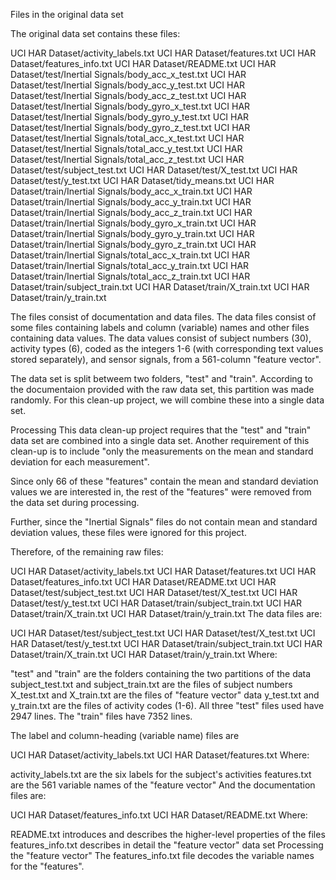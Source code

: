 Files in the original data set

The original data set contains these files:

UCI HAR Dataset/activity_labels.txt
UCI HAR Dataset/features.txt
UCI HAR Dataset/features_info.txt
UCI HAR Dataset/README.txt
UCI HAR Dataset/test/Inertial Signals/body_acc_x_test.txt
UCI HAR Dataset/test/Inertial Signals/body_acc_y_test.txt
UCI HAR Dataset/test/Inertial Signals/body_acc_z_test.txt
UCI HAR Dataset/test/Inertial Signals/body_gyro_x_test.txt
UCI HAR Dataset/test/Inertial Signals/body_gyro_y_test.txt
UCI HAR Dataset/test/Inertial Signals/body_gyro_z_test.txt
UCI HAR Dataset/test/Inertial Signals/total_acc_x_test.txt
UCI HAR Dataset/test/Inertial Signals/total_acc_y_test.txt
UCI HAR Dataset/test/Inertial Signals/total_acc_z_test.txt
UCI HAR Dataset/test/subject_test.txt
UCI HAR Dataset/test/X_test.txt
UCI HAR Dataset/test/y_test.txt
UCI HAR Dataset/tidy_means.txt
UCI HAR Dataset/train/Inertial Signals/body_acc_x_train.txt
UCI HAR Dataset/train/Inertial Signals/body_acc_y_train.txt
UCI HAR Dataset/train/Inertial Signals/body_acc_z_train.txt
UCI HAR Dataset/train/Inertial Signals/body_gyro_x_train.txt
UCI HAR Dataset/train/Inertial Signals/body_gyro_y_train.txt
UCI HAR Dataset/train/Inertial Signals/body_gyro_z_train.txt
UCI HAR Dataset/train/Inertial Signals/total_acc_x_train.txt
UCI HAR Dataset/train/Inertial Signals/total_acc_y_train.txt
UCI HAR Dataset/train/Inertial Signals/total_acc_z_train.txt
UCI HAR Dataset/train/subject_train.txt
UCI HAR Dataset/train/X_train.txt
UCI HAR Dataset/train/y_train.txt

The files consist of documentation and data files. The data files consist of some files containing labels and column (variable) names and other files containing data values. The data values consist of subject numbers (30), activity types (6), coded as the integers 1-6 (with corresponding text values stored separately), and sensor signals, from a 561-column "feature vector".

The data set is split betweem two folders, "test" and "train". According to the documentaion provided with the raw data set, this partition was made randomly. For this clean-up project, we will combine these into a single data set.

Processing
This data clean-up project requires that the "test" and "train" data set are combined into a single data set. Another requirement of this clean-up is to include "only the measurements on the mean and standard deviation for each measurement".

Since only 66 of these "features" contain the mean and standard deviation values we are interested in, the rest of the "features" were removed from the data set during processing.

Further, since the "Inertial Signals" files do not contain mean and standard deviation values, these files were ignored for this project.

Therefore, of the remaining raw files:

UCI HAR Dataset/activity_labels.txt
UCI HAR Dataset/features.txt
UCI HAR Dataset/features_info.txt
UCI HAR Dataset/README.txt
UCI HAR Dataset/test/subject_test.txt
UCI HAR Dataset/test/X_test.txt
UCI HAR Dataset/test/y_test.txt
UCI HAR Dataset/train/subject_train.txt
UCI HAR Dataset/train/X_train.txt
UCI HAR Dataset/train/y_train.txt
The data files are:

UCI HAR Dataset/test/subject_test.txt
UCI HAR Dataset/test/X_test.txt
UCI HAR Dataset/test/y_test.txt
UCI HAR Dataset/train/subject_train.txt
UCI HAR Dataset/train/X_train.txt
UCI HAR Dataset/train/y_train.txt
Where:

"test" and "train" are the folders containing the two partitions of the data
subject_test.txt and subject_train.txt are the files of subject numbers
X_test.txt and X_train.txt are the files of "feature vector" data
y_test.txt and y_train.txt are the files of activity codes (1-6).
All three "test" files used have 2947 lines. The "train" files have 7352 lines.

The label and column-heading (variable name) files are

UCI HAR Dataset/activity_labels.txt
UCI HAR Dataset/features.txt
Where:

activity_labels.txt are the six labels for the subject's activities
features.txt are the 561 variable names of the "feature vector"
And the documentation files are:

UCI HAR Dataset/features_info.txt
UCI HAR Dataset/README.txt
Where:

README.txt introduces and describes the higher-level properties of the files
features_info.txt describes in detail the "feature vector" data set
Processing the "feature vector"
The features_info.txt file decodes the variable names for the "features".
